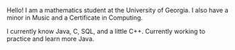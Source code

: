 Hello! I am a mathematics student at the University of Georgia. I also have a minor in Music and a Certificate in Computing. 

I currently know Java, C, SQL, and a little C++. Currently working to practice and learn more Java. 

<!---
mjearlb/mjearlb is a ✨ special ✨ repository because its `README.md` (this file) appears on your GitHub profile.
You can click the Preview link to take a look at your changes.
--->
